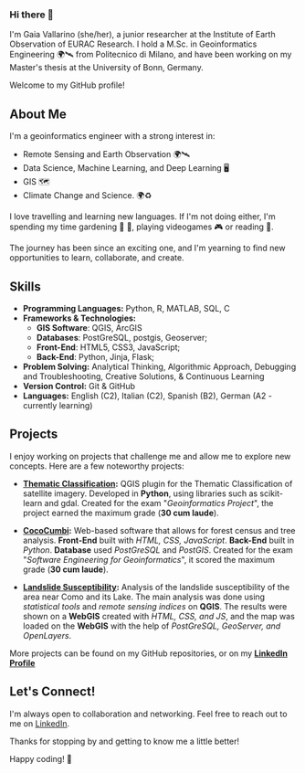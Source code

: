 ### Hi there 👋

I'm Gaia Vallarino (she/her), a junior researcher at the Institute of Earth Observation of EURAC Research. I hold a M.Sc. in Geoinformatics Engineering :earth_africa::artificial_satellite: from Politecnico di Milano, and have been working on my Master's thesis at the University of Bonn, Germany. 

Welcome to my GitHub profile!

## About Me

I'm a geoinformatics engineer with a strong interest in:
- Remote Sensing and Earth Observation :earth_africa::artificial_satellite:
- Data Science, Machine Learning, and Deep Learning :desktop_computer:
- GIS :world_map:
- Climate Change and Science. :earth_africa::recycle:

I love travelling and learning new languages. If I'm not doing either, I'm spending my time gardening :seedling:	:evergreen_tree:, playing videogames :video_game: or reading :open_book:.

The journey has been since an exciting one, and I'm yearning to find new opportunities to learn, collaborate, and create.

## Skills

- **Programming Languages:** Python, R, MATLAB, SQL, C
- **Frameworks & Technologies:**
    - **GIS Software**: QGIS, ArcGIS
    - **Databases**: PostGreSQL, postgis, Geoserver;
    - **Front-End**: HTML5, CSS3, JavaScript;
    - **Back-End**: Python, Jinja, Flask;  
- **Problem Solving:** Analytical Thinking, Algorithmic Approach, Debugging and Troubleshooting, Creative Solutions, & Continuous Learning
- **Version Control:** Git & GitHub
- **Languages:** English (C2), Italian (C2), Spanish (B2), German (A2 - currently learning)

## Projects

I enjoy working on projects that challenge me and allow me to explore new concepts. Here are a few noteworthy projects:

- **[Thematic Classification](https://github.com/Koren96/ThematicClassification):** QGIS plugin for the Thematic Classification of satellite imagery. Developed in **Python**, using libraries such as scikit-learn and gdal. Created for the exam "*Geoinformatics Project*", the project earned the maximum grade (**30 cum laude**). 

- **[CocoCumbi](https://github.com/gaiavallarino/CocoCumbi):** Web-based software that allows for forest census and tree analysis. **Front-End** built with *HTML, CSS, JavaScript*. **Back-End** built in *Python*. **Database** used *PostGreSQL* and *PostGIS*. Created for the exam "*Software Engineering for Geoinformatics*", it scored the maximum grade (**30 cum laude**).

- **[Landslide Susceptibility](https://github.com/Rkomi98/Landslide):** Analysis of the landslide susceptibility of the area near Como and its Lake. The main analysis was done using *statistical tools* and *remote sensing indices* on **QGIS**. The results were shown on a **WebGIS** created with *HTML, CSS, and JS*, and the map was loaded on the **WebGIS** with the help of *PostGreSQL, GeoServer, and OpenLayers*.

More projects can be found on my GitHub repositories, or on my **[LinkedIn Profile](https://www.linkedin.com/in/gaiavallarino/details/skills/)**

## Let's Connect!

I'm always open to collaboration and networking. Feel free to reach out to me on [LinkedIn](https://www.linkedin.com/in/gaiavallarino/details/skills/). 

Thanks for stopping by and getting to know me a little better!

Happy coding! 🚀
